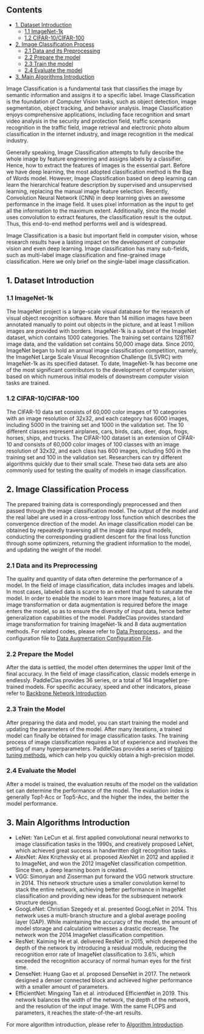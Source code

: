 ## Contents

- [1. Dataset Introduction](#1)
  - [1.1 ImageNet-1k](#1.1)
  - [1.2 CIFAR-10/CIFAR-100](#1.2)
- [2. Image Classification Process](2)
  - [2.1 Data and its Preprocessing](#2.1)
  - [2.2 Prepare the model](#2.2)
  - [2.3 Train the model](#2.3)
  - [2.4 Evaluate the model](#2.4)
- [3. Main Algorithms Introduction](#3)

Image Classification is a fundamental task that classifies the image by semantic information and assigns it to a specific label. Image Classification is the foundation of Computer Vision tasks, such as object detection, image segmentation, object tracking, and behavior analysis. Image Classification enjoys comprehensive applications, including face recognition and smart video analysis in the security and protection field, traffic scenario recognition in the traffic field, image retrieval and electronic photo album classification in the internet industry, and image recognition in the medical industry.

Generally speaking, Image Classification attempts to fully describe the whole image by feature engineering and assigns labels by a classifier. Hence, how to extract the features of images is the essential part. Before we have deep learning, the most adopted classification method is the Bag of Words model. However, Image Classification based on deep learning can learn the hierarchical feature description by supervised and unsupervised learning, replacing the manual image feature selection. Recently, Convolution Neural Network (CNN) in deep learning gives an awesome performance in the image field. It uses pixel information as the input to get all the information to the maximum extent. Additionally, since the model uses convolution to extract features, the classification result is the output. Thus, this end-to-end method performs well and is widespread.

Image Classification is a basic but important field in computer vision, whose research results have a lasting impact on the development of computer vision and even deep learning. Image classification has many sub-fields, such as multi-label image classification and fine-grained image classification. Here we only brief on the single-label image classification.


<a name="1"></a>
## 1. Dataset Introduction


<a name="1.1"></a>
### 1.1 ImageNet-1k

The ImageNet project is a large-scale visual database for the research of visual object recognition software. More than 14 million images have been annotated manually to point out objects in the picture, and at least 1 million images are provided with borders. ImageNet-1k is a subset of the ImageNet dataset, which contains 1000 categories. The training set contains 1281167 image data, and the validation set contains 50,000 image data. Since 2010, ImageNet began to hold an annual image classification competition, namely, the ImageNet Large Scale Visual Recognition Challenge (ILSVRC) with ImageNet-1k as its specified dataset. To date, ImageNet-1k has become one of the most significant contributors to the development of computer vision, based on which numerous initial models of downstream computer vision tasks are trained.


<a name="1.2"></a>
### 1.2 CIFAR-10/CIFAR-100

The CIFAR-10 data set consists of 60,000 color images of 10 categories with an image resolution of 32x32, and each category has 6000 images, including 5000 in the training set and 1000 in the validation set. The 10 different classes represent airplanes, cars, birds, cats, deer, dogs, frogs, horses, ships, and trucks. The CIFAR-100 dataset is an extension of CIFAR-10 and consists of 60,000 color images of 100 classes with an image resolution of 32x32, and each class has 600 images, including 500 in the training set and 100 in the validation set. Researchers can try different algorithms quickly due to their small scale. These two data sets are also commonly used for testing the quality of models in image classification.


<a name="2"></a>
## 2.  Image Classification Process

The prepared training data is correspondingly preprocessed and then passed through the image classification model. The output of the model and the real label are used in a cross-entropy loss function which describes the convergence direction of the model. An image classification model can be obtained by repeatedly traversing all the image data input models, conducting the corresponding gradient descent for the final loss function through some optimizers, returning the gradient information to the model, and updating the weight of the model.


<a name="2.1"></a>
### 2.1 Data and its Preprocessing

The quality and quantity of data often determine the performance of a model. In the field of image classification, data includes images and labels. In most cases, labeled data is scarce to an extent that hard to saturate the model. In order to enable the model to learn more image features, a lot of image transformation or data augmentation is required before the image enters the model, so as to ensure the diversity of input data, hence better generalization capabilities of the model. PaddleClas provides standard image transformation for training ImageNet-1k and 8 data augmentation methods. For related codes, please refer to [Data Preprocess](https://github.com/PaddlePaddle/PaddleClas/blob/develop/ppcls/data/preprocess)，and the configuration file to [Data Augmentation Configuration File](https://github.com/PaddlePaddle/PaddleClas/blob/develop/ppcls/configs/ImageNet/DataAugment).


<a name="2.2"></a>
### 2.2 Prepare the Model

After the data is settled, the model often determines the upper limit of the final accuracy. In the field of image classification, classic models emerge in endlessly. PaddleClas provides 36 series, or a total of 164 ImageNet pre-trained models. For specific accuracy, speed and other indicators, please refer to [Backbone Network Introduction](https://github.com/PaddlePaddle/PaddleClas/blob/develop/docs/en/models).


<a name="2.3"></a>
### 2.3 Train the Model

After preparing the data and model, you can start training the model and updating the parameters of the model. After many iterations, a trained model can finally be obtained for image classification tasks. The training process of image classification requires a lot of experience and involves the setting of many hyperparameters. PaddleClas provides a series of [training tuning methods](https://github.com/PaddlePaddle/PaddleClas/blob/develop/docs/en/models/Tricks_en.md), which can help you quickly obtain a high-precision model.


<a name="2.4"></a>
### 2.4 Evaluate the Model

After a model is trained, the evaluation results of the model on the validation set can determine the performance of the model. The evaluation index is generally Top1-Acc or Top5-Acc, and the higher the index, the better the model performance.


<a name="3"></a>
## 3. Main Algorithms Introduction

- LeNet: Yan LeCun et al. first applied convolutional neural networks to image classification tasks in the 1990s, and creatively proposed LeNet, which achieved great success in handwritten digit recognition tasks.
- AlexNet: Alex Krizhevsky et al. proposed AlexNet in 2012 and applied it to ImageNet, and won the 2012 ImageNet classification competition. Since then, a deep learning boom is created.
- VGG: Simonyan and Zisserman put forward the VGG network structure in 2014. This network structure uses a smaller convolution kernel to stack the entire network, achieving better performance in ImageNet classification and providing new ideas for the subsequent network structure design.
- GoogLeNet: Christian Szegedy et al. presented GoogLeNet in 2014. This network uses a multi-branch structure and a global average pooling layer (GAP). While maintaining the accuracy of the model, the amount of model storage and calculation witnesses a drastic decrease. The network won the 2014 ImageNet classification competition.
- ResNet: Kaiming He et al. delivered ResNet in 2015, which deepened the depth of the network by introducing a residual module, reducing the recognition error rate of ImageNet classification to 3.6%, which exceeded the recognition accuracy of normal human eyes for the first time.
- DenseNet: Huang Gao et al. proposed DenseNet in 2017. The network designed a denser connected block and achieved higher performance with a smaller amount of parameters.
- EfficientNet: Mingxing Tan et al. introduced EfficientNet in 2019. This network balances the width of the network, the depth of the network, and the resolution of the input image. With the same FLOPS and parameters, it reaches the state-of-the-art results.

For more algorithm introduction, please refer to [Algorithm Introduction](https://github.com/PaddlePaddle/PaddleClas/blob/develop/docs/en/models).